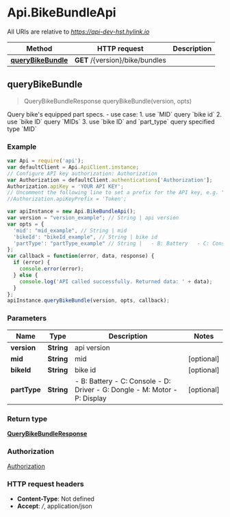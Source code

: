 # Api.BikeBundleApi

All URIs are relative to *https://api-dev-hst.hylink.io*

Method | HTTP request | Description
------------- | ------------- | -------------
[**queryBikeBundle**](BikeBundleApi.md#queryBikeBundle) | **GET** /{version}/bike/bundles | 



## queryBikeBundle

> QueryBikeBundleResponse queryBikeBundle(version, opts)



Query bike&#39;s equipped part specs. - use case:   1. use &#x60;MID&#x60; query &#x60;bike id&#x60;   2. use &#x60;bike ID&#x60; query &#x60;MIDs&#x60;   3. use &#x60;bike ID&#x60; and &#x60;part_type&#x60; query specified type &#x60;MID&#x60;

### Example

```javascript
var Api = require('api');
var defaultClient = Api.ApiClient.instance;
// Configure API key authorization: Authorization
var Authorization = defaultClient.authentications['Authorization'];
Authorization.apiKey = 'YOUR API KEY';
// Uncomment the following line to set a prefix for the API key, e.g. "Token" (defaults to null)
//Authorization.apiKeyPrefix = 'Token';

var apiInstance = new Api.BikeBundleApi();
var version = "version_example"; // String | api version
var opts = {
  'mid': "mid_example", // String | mid
  'bikeId': "bikeId_example", // String | bike id
  'partType': "partType_example" // String |   - B: Battery   - C: Console   - D: Driver   - G: Dongle   - M: Motor   - P: Display
};
var callback = function(error, data, response) {
  if (error) {
    console.error(error);
  } else {
    console.log('API called successfully. Returned data: ' + data);
  }
};
apiInstance.queryBikeBundle(version, opts, callback);
```

### Parameters



Name | Type | Description  | Notes
------------- | ------------- | ------------- | -------------
 **version** | **String**| api version | 
 **mid** | **String**| mid | [optional] 
 **bikeId** | **String**| bike id | [optional] 
 **partType** | **String**|   - B: Battery   - C: Console   - D: Driver   - G: Dongle   - M: Motor   - P: Display | [optional] 

### Return type

[**QueryBikeBundleResponse**](QueryBikeBundleResponse.md)

### Authorization

[Authorization](../README.md#Authorization)

### HTTP request headers

- **Content-Type**: Not defined
- **Accept**: */*, application/json

